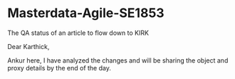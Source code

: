 # Masterdata-Agile-SE1853
The QA status of an article to flow down to KIRK

Dear Karthick,

Ankur here, 
I have analyzed the changes and will be sharing the 
object and proxy details by the end of the day.

